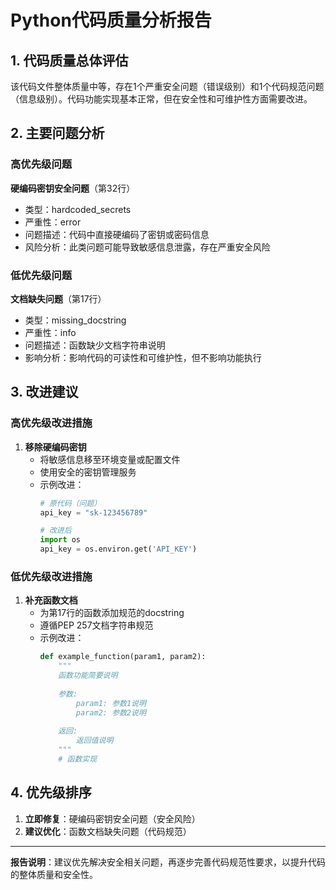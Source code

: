 # Python代码质量分析报告

## 1. 代码质量总体评估
该代码文件整体质量中等，存在1个严重安全问题（错误级别）和1个代码规范问题（信息级别）。代码功能实现基本正常，但在安全性和可维护性方面需要改进。

## 2. 主要问题分析

### 高优先级问题
**硬编码密钥安全问题**（第32行）
- 类型：hardcoded_secrets
- 严重性：error
- 问题描述：代码中直接硬编码了密钥或密码信息
- 风险分析：此类问题可能导致敏感信息泄露，存在严重安全风险

### 低优先级问题
**文档缺失问题**（第17行）
- 类型：missing_docstring
- 严重性：info
- 问题描述：函数缺少文档字符串说明
- 影响分析：影响代码的可读性和可维护性，但不影响功能执行

## 3. 改进建议

### 高优先级改进措施
1. **移除硬编码密钥**
   - 将敏感信息移至环境变量或配置文件
   - 使用安全的密钥管理服务
   - 示例改进：
     ```python
     # 原代码（问题）
     api_key = "sk-123456789"
     
     # 改进后
     import os
     api_key = os.environ.get('API_KEY')
     ```

### 低优先级改进措施
1. **补充函数文档**
   - 为第17行的函数添加规范的docstring
   - 遵循PEP 257文档字符串规范
   - 示例改进：
     ```python
     def example_function(param1, param2):
         """
         函数功能简要说明
         
         参数:
             param1: 参数1说明
             param2: 参数2说明
             
         返回:
             返回值说明
         """
         # 函数实现
     ```

## 4. 优先级排序
1. **立即修复**：硬编码密钥安全问题（安全风险）
2. **建议优化**：函数文档缺失问题（代码规范）

---
**报告说明**：建议优先解决安全相关问题，再逐步完善代码规范性要求，以提升代码的整体质量和安全性。
